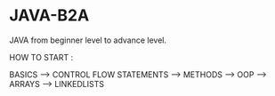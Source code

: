 # JAVA-B2A
JAVA from beginner level to advance level. 

HOW TO START : 

BASICS --> CONTROL FLOW STATEMENTS --> METHODS --> OOP --> ARRAYS --> LINKEDLISTS
